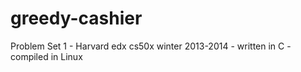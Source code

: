 greedy-cashier
==============

Problem Set 1 - Harvard edx cs50x winter 2013-2014 - written in C -compiled in Linux
